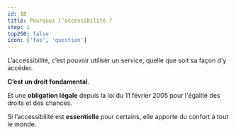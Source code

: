 ```yaml
---
id: 1B
title: Pourquoi l’accessibilité ?
step: 1
top250: false
icon: ['fas', 'question']
---
```


L’accessibilité, c’est pouvoir utiliser un service, quelle que soit sa façon d’y accéder.

**C’est un droit fondamental**. 

Et une **obligation légale** depuis la loi du 11 février 2005 pour l'égalité des droits et des chances.

Si l’accessibilité est **essentielle** pour certains, elle apporte du confort à tout le monde.